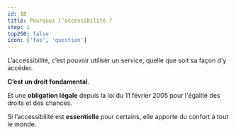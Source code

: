 ```yaml
---
id: 1B
title: Pourquoi l’accessibilité ?
step: 1
top250: false
icon: ['fas', 'question']
---
```


L’accessibilité, c’est pouvoir utiliser un service, quelle que soit sa façon d’y accéder.

**C’est un droit fondamental**. 

Et une **obligation légale** depuis la loi du 11 février 2005 pour l'égalité des droits et des chances.

Si l’accessibilité est **essentielle** pour certains, elle apporte du confort à tout le monde.